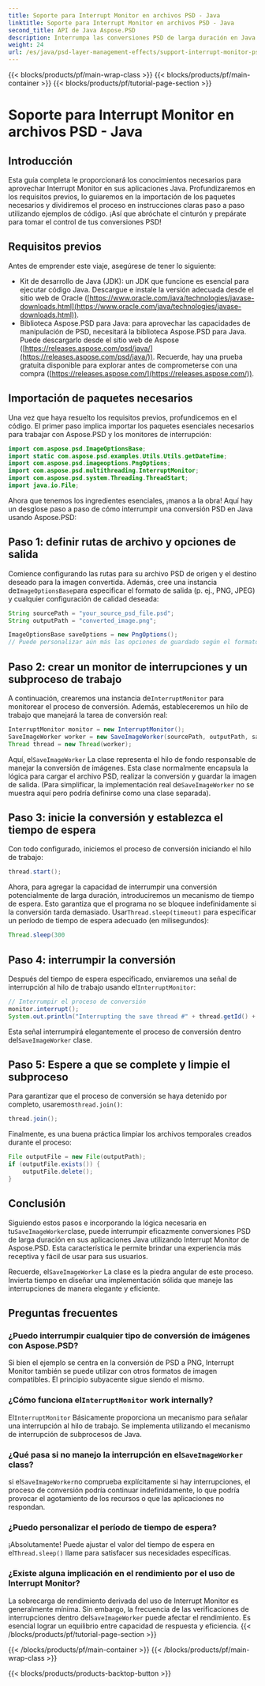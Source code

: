 ```yaml
---
title: Soporte para Interrupt Monitor en archivos PSD - Java
linktitle: Soporte para Interrupt Monitor en archivos PSD - Java
second_title: API de Java Aspose.PSD
description: Interrumpa las conversiones PSD de larga duración en Java utilizando Interrupt Monitor de Aspose.PSD. Aprenda cómo implementar una interrupción elegante y mejorar la experiencia del usuario.
weight: 24
url: /es/java/psd-layer-management-effects/support-interrupt-monitor-psd-files/
---
```


{{< blocks/products/pf/main-wrap-class >}}
{{< blocks/products/pf/main-container >}}
{{< blocks/products/pf/tutorial-page-section >}}

# Soporte para Interrupt Monitor en archivos PSD - Java

## Introducción

Esta guía completa le proporcionará los conocimientos necesarios para aprovechar Interrupt Monitor en sus aplicaciones Java. Profundizaremos en los requisitos previos, lo guiaremos en la importación de los paquetes necesarios y dividiremos el proceso en instrucciones claras paso a paso utilizando ejemplos de código. ¡Así que abróchate el cinturón y prepárate para tomar el control de tus conversiones PSD!

## Requisitos previos

Antes de emprender este viaje, asegúrese de tener lo siguiente:

- Kit de desarrollo de Java (JDK): un JDK que funcione es esencial para ejecutar código Java. Descargue e instale la versión adecuada desde el sitio web de Oracle ([https://www.oracle.com/java/technologies/javase-downloads.html](https://www.oracle.com/java/technologies/javase-downloads.html)).
- Biblioteca Aspose.PSD para Java: para aprovechar las capacidades de manipulación de PSD, necesitará la biblioteca Aspose.PSD para Java. Puede descargarlo desde el sitio web de Aspose ([https://releases.aspose.com/psd/java/](https://releases.aspose.com/psd/java/)). Recuerde, hay una prueba gratuita disponible para explorar antes de comprometerse con una compra ([https://releases.aspose.com/](https://releases.aspose.com/)).

## Importación de paquetes necesarios

Una vez que haya resuelto los requisitos previos, profundicemos en el código. El primer paso implica importar los paquetes esenciales necesarios para trabajar con Aspose.PSD y los monitores de interrupción:

```java
import com.aspose.psd.ImageOptionsBase;
import static com.aspose.psd.examples.Utils.Utils.getDateTime;
import com.aspose.psd.imageoptions.PngOptions;
import com.aspose.psd.multithreading.InterruptMonitor;
import com.aspose.psd.system.Threading.ThreadStart;
import java.io.File;
```

Ahora que tenemos los ingredientes esenciales, ¡manos a la obra! Aquí hay un desglose paso a paso de cómo interrumpir una conversión PSD en Java usando Aspose.PSD:

## Paso 1: definir rutas de archivo y opciones de salida

 Comience configurando las rutas para su archivo PSD de origen y el destino deseado para la imagen convertida. Además, cree una instancia de`ImageOptionsBase`para especificar el formato de salida (p. ej., PNG, JPEG) y cualquier configuración de calidad deseada:

```java
String sourcePath = "your_source_psd_file.psd";
String outputPath = "converted_image.png";

ImageOptionsBase saveOptions = new PngOptions();
// Puede personalizar aún más las opciones de guardado según el formato que desee (por ejemplo, configurar la calidad JPEG)
```

## Paso 2: crear un monitor de interrupciones y un subproceso de trabajo

 A continuación, crearemos una instancia de`InterruptMonitor` para monitorear el proceso de conversión. Además, estableceremos un hilo de trabajo que manejará la tarea de conversión real:

```java
InterruptMonitor monitor = new InterruptMonitor();
SaveImageWorker worker = new SaveImageWorker(sourcePath, outputPath, saveOptions, monitor);
Thread thread = new Thread(worker);
```

 Aquí, el`SaveImageWorker` La clase representa el hilo de fondo responsable de manejar la conversión de imágenes. Esta clase normalmente encapsula la lógica para cargar el archivo PSD, realizar la conversión y guardar la imagen de salida. (Para simplificar, la implementación real de`SaveImageWorker` no se muestra aquí pero podría definirse como una clase separada).

## Paso 3: inicie la conversión y establezca el tiempo de espera

Con todo configurado, iniciemos el proceso de conversión iniciando el hilo de trabajo:

```java
thread.start();
```

Ahora, para agregar la capacidad de interrumpir una conversión potencialmente de larga duración, introduciremos un mecanismo de tiempo de espera. Esto garantiza que el programa no se bloquee indefinidamente si la conversión tarda demasiado. Usar`Thread.sleep(timeout)` para especificar un período de tiempo de espera adecuado (en milisegundos):

```java
Thread.sleep(300
```

## Paso 4: interrumpir la conversión

 Después del tiempo de espera especificado, enviaremos una señal de interrupción al hilo de trabajo usando el`InterruptMonitor`:

```java
// Interrumpir el proceso de conversión
monitor.interrupt();
System.out.println("Interrupting the save thread #" + thread.getId() + " at " + getDateTime().toString());
```

 Esta señal interrumpirá elegantemente el proceso de conversión dentro del`SaveImageWorker` clase.

## Paso 5: Espere a que se complete y limpie el subproceso

 Para garantizar que el proceso de conversión se haya detenido por completo, usaremos`thread.join()`:

```java
thread.join();
```

Finalmente, es una buena práctica limpiar los archivos temporales creados durante el proceso:

```java
File outputFile = new File(outputPath);
if (outputFile.exists()) {
    outputFile.delete();
}
```

## Conclusión

 Siguiendo estos pasos e incorporando la lógica necesaria en tu`SaveImageWorker`clase, puede interrumpir eficazmente conversiones PSD de larga duración en sus aplicaciones Java utilizando Interrupt Monitor de Aspose.PSD. Esta característica le permite brindar una experiencia más receptiva y fácil de usar para sus usuarios.

 Recuerde, el`SaveImageWorker` La clase es la piedra angular de este proceso. Invierta tiempo en diseñar una implementación sólida que maneje las interrupciones de manera elegante y eficiente. 

## Preguntas frecuentes

### ¿Puedo interrumpir cualquier tipo de conversión de imágenes con Aspose.PSD?

Si bien el ejemplo se centra en la conversión de PSD a PNG, Interrupt Monitor también se puede utilizar con otros formatos de imagen compatibles. El principio subyacente sigue siendo el mismo.

###  ¿Cómo funciona el`InterruptMonitor` work internally?

 El`InterruptMonitor` Básicamente proporciona un mecanismo para señalar una interrupción al hilo de trabajo. Se implementa utilizando el mecanismo de interrupción de subprocesos de Java.

###  ¿Qué pasa si no manejo la interrupción en el`SaveImageWorker` class?

 si el`SaveImageWorker`no comprueba explícitamente si hay interrupciones, el proceso de conversión podría continuar indefinidamente, lo que podría provocar el agotamiento de los recursos o que las aplicaciones no respondan.

### ¿Puedo personalizar el período de tiempo de espera?

 ¡Absolutamente! Puede ajustar el valor del tiempo de espera en el`Thread.sleep()` llame para satisfacer sus necesidades específicas.

### ¿Existe alguna implicación en el rendimiento por el uso de Interrupt Monitor?

 La sobrecarga de rendimiento derivada del uso de Interrupt Monitor es generalmente mínima. Sin embargo, la frecuencia de las verificaciones de interrupciones dentro del`SaveImageWorker` puede afectar el rendimiento. Es esencial lograr un equilibrio entre capacidad de respuesta y eficiencia.
{{< /blocks/products/pf/tutorial-page-section >}}

{{< /blocks/products/pf/main-container >}}
{{< /blocks/products/pf/main-wrap-class >}}

{{< blocks/products/products-backtop-button >}}
